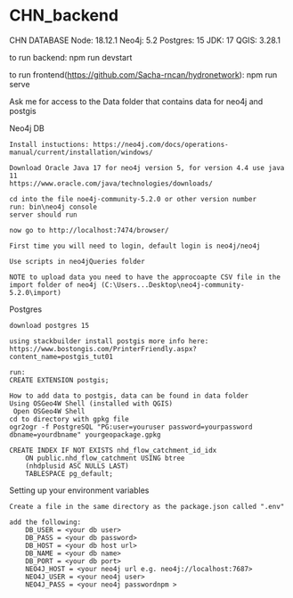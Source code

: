﻿# CHN_backend
CHN DATABASE
Node: 18.12.1
Neo4j: 5.2
Postgres: 15
JDK: 17
QGIS: 3.28.1

to run backend: npm run devstart

to run frontend(https://github.com/Sacha-rncan/hydronetwork): npm run serve

Ask me for access to the Data folder that contains data for neo4j and postgis

Neo4j DB

    Install instuctions: https://neo4j.com/docs/operations-manual/current/installation/windows/

    Download Oracle Java 17 for neo4j version 5, for version 4.4 use java 11
    https://www.oracle.com/java/technologies/downloads/
    
    cd into the file noe4j-community-5.2.0 or other version number 
    run: bin\neo4j console
    server should run

    now go to http://localhost:7474/browser/

    First time you will need to login, default login is neo4j/neo4j

    Use scripts in neo4jQueries folder

    NOTE to upload data you need to have the approcoapte CSV file in the import folder of neo4j (C:\Users...Desktop\neo4j-community-5.2.0\import)

Postgres

    download postgres 15

    using stackbuilder install postgis more info here: https://www.bostongis.com/PrinterFriendly.aspx?content_name=postgis_tut01

    run:
    CREATE EXTENSION postgis;

    How to add data to postgis, data can be found in data folder
    Using OSGeo4W Shell (installed with QGIS)
     Open OSGeo4W Shell
    cd to directory with gpkg file
    ogr2ogr -f PostgreSQL "PG:user=youruser password=yourpassword dbname=yourdbname" yourgeopackage.gpkg

    CREATE INDEX IF NOT EXISTS nhd_flow_catchment_id_idx
        ON public.nhd_flow_catchment USING btree
        (nhdplusid ASC NULLS LAST)
        TABLESPACE pg_default;


Setting up your environment variables

    Create a file in the same directory as the package.json called ".env"

    add the following:
        DB_USER = <your db user>
        DB_PASS = <your db password>
        DB_HOST = <your db host url>
        DB_NAME = <your db name>
        DB_PORT = <your db port>
        NEO4J_HOST = <your neo4j url e.g. neo4j://localhost:7687>
        NEO4J_USER = <your neo4j user>
        NEO4J_PASS = <your neo4j passwordnpm >
